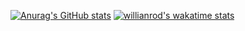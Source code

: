 [![Anurag's GitHub stats](https://github-readme-stats.vercel.app/api?username=zefelipe19&theme=dracula)](https://github.com/anuraghazra/github-readme-stats)
[![willianrod's wakatime stats](https://github-readme-stats.vercel.app/api/wakatime?username=zefelipe19)](https://github.com/anuraghazra/github-readme-stats)
